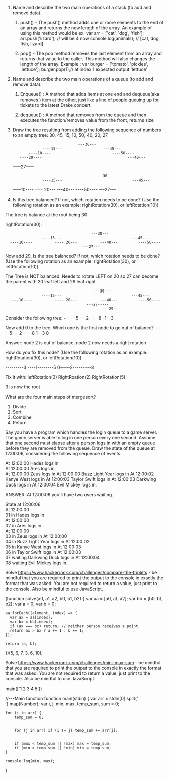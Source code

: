 1) Name and describe the two main operations of a stack (to add and remove data). 

    1. push() - The push() method adds one or more elements to the end of an array and returns the new length of the array. An example of using this method would be ex:
    var arr = ['cat', 'dog', 'fish'];
    arr.push('lizard'); // will be 4 now
    console.log(animals); // [cat, dog, fish, lizard]
 
    2. pop() - The pop method removes the last element from an array and returns that value to the caller. This method will also changes the length of the array. Example :
    var burger = ['tomato', 'pickles', 'lettuce'];
    burger.pop(1);// at index 1 expected output 'lettuce' 
 

2) Name and describe the two main operations of a queue (to add and remove data). 
 
    1. Enqueue() : A method that adds items at one end and dequeue(aka removes ) item at the other, just like a line of people queuing up for tickets to the latest Drake concert.
 
    2. dequeue() : A method that removes from the queue and then executes the function/removes value from the front, returns size 
 
3) Draw the tree resulting from adding the following sequence of numbers to an empty tree: 30, 45, 15, 10, 50, 40, 20, 27 
 
                                    ---30--- 
                    ----15---                  ---45--- 
              ----10----                           ----50---- 
          ----20----                                      ---40---   
      ----27---- 
 
                                            ---30--- 
                    ----15---                               ---45--- 
     ----10----          ---- 20---          ---40---         ----50---- 
                                      ---27--- 
 

 
4) Is this tree balanced? If not, which rotation needs to be done? (Use the following rotation as an example: rightRotation(30), or leftRotation(10)) 
 
 The tree is balance at the root being 30
 
rightRotation(30): 
 
                                          ---30--- 
                    ----15---                               ---45--- 
      ----10----          ---- 20---          ---40---         ----50---- 
                                      ---27--- 
 

Now add 29. Is the tree balanced? If not, which rotation needs to be done? (Use the following rotation as an example: rightRotation(30), or leftRotation(10)) 


The Tree is NOT balanced. Needs to rotate LEFT on 20 so 27 can become the parent with 20 leaf  left and 29 leaf right. 
 
                                           ---30--- 
                    ----15---                               ---45--- 
      ----10----          ---- 20---          ---40---         ----50---- 
                                        ---27----- 
                                               ---29---  
 
 
Consider the following tree: 
------5 
---2-----8 
-1—3 
 
Now add 0 to the tree. Which one is the first node to go out of balance? 
------5 
---2-----8 
1—3 
0 
 
Answer: node 2 is out of balance, node 2 now needs a right rotation

 
 
How do you fix this node? (Use the following rotation as an example: rightRotation(30), or leftRotation(10)) 
 
---------3 
----1--------5 
0-----2---------8 
 
Fix it with: 
leftRotation(3) 
RightRoation(2) 
RightRotation(5) 
 
3 is now the root
 
 
What are the four main steps of mergesort? 
 
1) Divide 
2) Sort 
3) Combine 
4) Return 
 
Say you have a program which handles the login queue to a game server. The game server is able to log in one person every one second. Assume that one second must elapse after a person logs in with an empty queue before they are removed from the queue. Draw the state of the queue at 12:00:06, considering the following sequence of events: 
 
At 12:00:00 Hades logs in                            
At 12:00:00 Ares logs in                                 
At 12:00:00 Zeus logs in 
At 12:00:00 Buzz Light Year logs in 
At 12:00:02 Kanye West logs in 
At 12:00:03 Taylor Swift logs in 
At 12:00:03 Darkwing Duck logs in 
At 12:00:04 Evil Mickey logs in. 
 
ANSWER: At 12:00:06 you'll have two users waiting. 
 
State at 12:00:06  
At 12:00:00  
01 in 
Hades logs in                          
At 12:00:00  
02 in 
Ares logs in                                 
At 12:00:00  
03 in 
Zeus logs in 
At 12:00:00  
04 in 
Buzz Light Year logs in 
At 12:00:02  
05 in 
Kanye West logs in 
At 12:00:03  
06 in 
Taylor Swift logs in 
At 12:00:03  
07 waiting 
Darkwing Duck logs in 
At 12:00:04  
08 waiting 
Evil Mickey logs in. 
 
Solve https://www.hackerrank.com/challenges/compare-the-triplets - be mindful that you are required to print the output to the console in exactly the format that was asked. You are not required to return a value, just print to the console. Also be mindful to use JavaScript. 
  
(function solve(a0, a1, a2, b0, b1, b2) {
    var aa = [a0, a1, a2];
    var bb = [b0, b1, b2];
    var a = 0;
    var b = 0;     
      
    aa.forEach((element, index) => {
      var ax = aa[index];
      var bx = bb[index];    
      if (ax === bx) return; // neither person receives a point
      return ax > bx ? a += 1 : b += 1;
    });
    
    return [a, b];
    
  })(5, 6, 7, 3, 6, 10);
 
 
Solve https://www.hackerrank.com/challenges/mini-max-sum - be mindful that you are required to print the output to the console in exactly the format that was asked. You are not required to return a value, just print to the console. Also be mindful to use JavaScript. 
 
main(['1 2 3 4 5'])



//---Main function
function main(stdin) {
    var arr = stdin[0].split(' ').map(Number);
    var i, j, min, max, temp_sum, sum = 0;

    for (i in arr) {
        temp_sum = 0;
        

        for (j in arr) if (i != j) temp_sum += arr[j];
        

        if (max < temp_sum || !max) max = temp_sum;
        if (min > temp_sum || !min) min = temp_sum;
    }

    console.log(min, max);
}